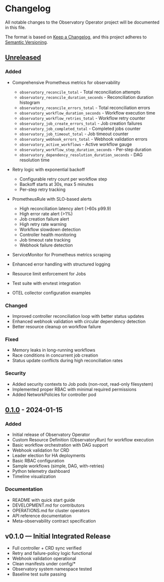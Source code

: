 # Changelog

All notable changes to the Observatory Operator project will be documented in this file.

The format is based on [Keep a Changelog](https://keepachangelog.com/en/1.0.0/),
and this project adheres to [Semantic Versioning](https://semver.org/spec/v2.0.0.html).

## [Unreleased]

### Added

- Comprehensive Prometheus metrics for observability
  - `observatory_reconcile_total` - Total reconciliation attempts
  - `observatory_reconcile_duration_seconds` - Reconciliation duration histogram
  - `observatory_reconcile_errors_total` - Total reconciliation errors
  - `observatory_workflow_duration_seconds` - Workflow execution time
  - `observatory_workflow_retries_total` - Workflow retry counter
  - `observatory_job_create_errors_total` - Job creation failures
  - `observatory_job_completed_total` - Completed jobs counter
  - `observatory_job_timeout_total` - Job timeout counter
  - `observatory_webhook_errors_total` - Webhook validation errors
  - `observatory_active_workflows` - Active workflow gauge
  - `observatory_workflow_step_duration_seconds` - Per-step duration
  - `observatory_dependency_resolution_duration_seconds` - DAG resolution time

- Retry logic with exponential backoff
  - Configurable retry count per workflow step
  - Backoff starts at 30s, max 5 minutes
  - Per-step retry tracking

- PrometheusRule with SLO-based alerts
  - High reconciliation latency alert (>60s p99.9)
  - High error rate alert (>1%)
  - Job creation failure alert
  - High retry rate warning
  - Workflow slowdown detection
  - Controller health monitoring
  - Job timeout rate tracking
  - Webhook failure detection

- ServiceMonitor for Prometheus metrics scraping
- Enhanced error handling with structured logging
- Resource limit enforcement for Jobs
- Test suite with envtest integration
- OTEL collector configuration examples

### Changed

- Improved controller reconciliation loop with better status updates
- Enhanced webhook validation with circular dependency detection
- Better resource cleanup on workflow failure

### Fixed

- Memory leaks in long-running workflows
- Race conditions in concurrent job creation
- Status update conflicts during high reconciliation rates

### Security

- Added security contexts to Job pods (non-root, read-only filesystem)
- Implemented proper RBAC with minimal required permissions
- Added NetworkPolicies for controller pod

## [0.1.0] - 2024-01-15

### Added

- Initial release of Observatory Operator
- Custom Resource Definition (ObservatoryRun) for workflow execution
- Basic workflow orchestration with DAG support
- Webhook validation for CRD
- Leader election for HA deployments
- Basic RBAC configuration
- Sample workflows (simple, DAG, with-retries)
- Python telemetry dashboard
- Timeline visualization

### Documentation

- README with quick start guide
- DEVELOPMENT.md for contributors
- OPERATIONS.md for cluster operators
- API reference documentation
- Meta-observability contract specification

[Unreleased]: https://github.com/example/observatory-operator/compare/v0.1.0...HEAD
[0.1.0]: https://github.com/example/observatory-operator/releases/tag/v0.1.0
## v0.1.0 — Initial Integrated Release
- Full controller + CRD sync verified
- Retry and failure-policy logic functional
- Webhook validation operational
- Clean manifests under config/*
- Observatory system namespace tested
- Baseline test suite passing

